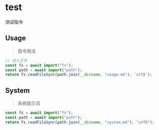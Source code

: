 # test

测试指令

## Usage

> 指令用法

```js
// 加入文件
const fs = await import("fs");
const path = await import("path");
return fs.readFileSync(path.join(__dirname, "usage.md"), `utf8`);
```

## System

> 系统提示词

```js
const fs = await import("fs");
const path = await import("path");
return fs.readFileSync(path.join(__dirname, "system.md"), "utf8");
```
